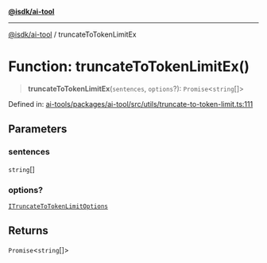 [**@isdk/ai-tool**](../README.md)

***

[@isdk/ai-tool](../globals.md) / truncateToTokenLimitEx

# Function: truncateToTokenLimitEx()

> **truncateToTokenLimitEx**(`sentences`, `options`?): `Promise`\<`string`[]\>

Defined in: [ai-tools/packages/ai-tool/src/utils/truncate-to-token-limit.ts:111](https://github.com/isdk/ai-tool.js/blob/a24331161aecd2d7bbd8dc9f9cd3d984871261cb/src/utils/truncate-to-token-limit.ts#L111)

## Parameters

### sentences

`string`[]

### options?

[`ITruncateToTokenLimitOptions`](../interfaces/ITruncateToTokenLimitOptions.md)

## Returns

`Promise`\<`string`[]\>
